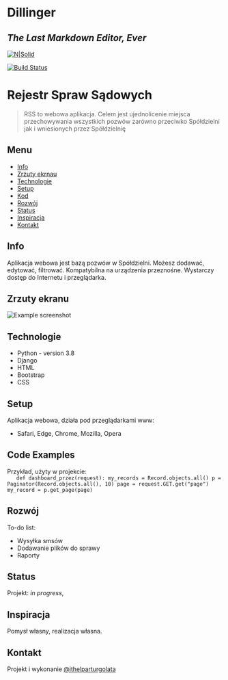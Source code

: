 # Dillinger
## _The Last Markdown Editor, Ever_

[![N|Solid](https://cldup.com/dTxpPi9lDf.thumb.png)](https://nodesource.com/products/nsolid)

[![Build Status](https://travis-ci.org/joemccann/dillinger.svg?branch=master)](https://travis-ci.org/joemccann/dillinger)

# Rejestr Spraw Sądowych
> RSS to webowa aplikacja. Celem jest ujednolicenie miejsca przechowywania wszystkich pozwów zarówno przeciwko Spółdzielni jak i wniesionych przez Spółdzielnię

## Menu
* [Info](#general-info)
* [Zrzuty ekrnau](#screenshots)
* [Technologie](#technologies)
* [Setup](#setup)
* [Kod](#code)
* [Rozwój](#features)
* [Status](#status)
* [Inspiracja](#inspiration)
* [Kontakt](#contact)

## Info
Aplikacja webowa jest bazą pozwów w Spółdzielni. Możesz dodawać, edytować, filtrować. Kompatybilna na urządzenia przeznośne.
Wystarczy dostęp do Internetu i przeglądarka.

## Zrzuty ekranu
![Example screenshot](./img/screenshot.png)

## Technologie
* Python - version 3.8
* Django
* HTML
* Bootstrap
* CSS

## Setup
Aplikacja webowa, działa pod przeglądarkami www:
* Safari, Edge, Chrome, Mozilla, Opera

## Code Examples
Przykład, użyty w projekcie:<br>
`   def dashboard_przez(request):
        my_records = Record.objects.all()
    p = Paginator(Record.objects.all(), 10)
    page = request.GET.get("page")
    my_record = p.get_page(page)`

## Rozwój
To-do list:
* Wysyłka smsów
* Dodawanie plików do sprawy
* Raporty

## Status
Projekt: _in progress_, 

## Inspiracja
Pomysł własny, realizacja własna.

## Kontakt
Projekt i wykonanie [@ithelparturgolata](ithelparturgolata@gmail.com)